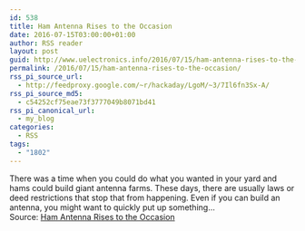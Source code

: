 ```yaml
---
id: 538
title: Ham Antenna Rises to the Occasion
date: 2016-07-15T03:00:00+01:00
author: RSS reader
layout: post
guid: http://www.uelectronics.info/2016/07/15/ham-antenna-rises-to-the-occasion/
permalink: /2016/07/15/ham-antenna-rises-to-the-occasion/
rss_pi_source_url:
  - http://feedproxy.google.com/~r/hackaday/LgoM/~3/7Il6fn3Sx-A/
rss_pi_source_md5:
  - c54252cf75eae73f3777049b8071bd41
rss_pi_canonical_url:
  - my_blog
categories:
  - RSS
tags:
  - "1802"
---
```

There was a time when you could do what you wanted in your yard and hams could build giant antenna farms. These days, there are usually laws or deed restrictions that stop that from happening. Even if you can build an antenna, you might want to quickly put up something…&#013;  
Source: <a href="http://feedproxy.google.com/~r/hackaday/LgoM/~3/7Il6fn3Sx-A/" target="_blank">Ham Antenna Rises to the Occasion</a>